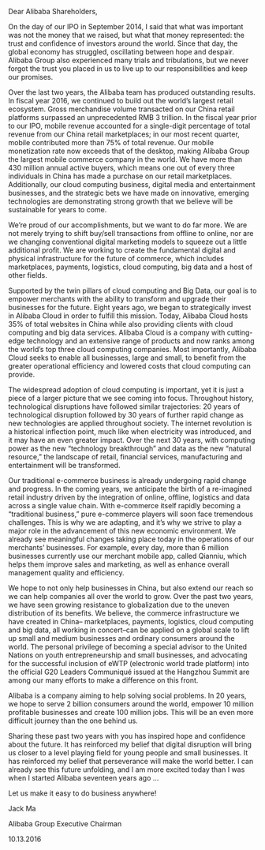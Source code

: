 Dear Alibaba Shareholders,

On the day of our IPO in September 2014, I said that what was important was not the money that we raised, but what that money represented: the trust and confidence of investors around the world. Since that day, the global economy has struggled, oscillating between hope and despair. Alibaba Group also experienced many trials and tribulations, but we never forgot the trust you placed in us to live up to our responsibilities and keep our promises.

Over the last two years, the Alibaba team has produced outstanding results. In fiscal year 2016, we continued to build out the world’s largest retail ecosystem. Gross merchandise volume transacted on our China retail platforms surpassed an unprecedented RMB 3 trillion. In the fiscal year prior to our IPO, mobile revenue accounted for a single-digit percentage of total revenue from our China retail marketplaces; in our most recent quarter, mobile contributed more than 75% of total revenue. Our mobile monetization rate now exceeds that of the desktop, making Alibaba Group the largest mobile commerce company in the world. We have more than 430 million annual active buyers, which means one out of every three individuals in China has made a purchase on our retail marketplaces. Additionally, our cloud computing business, digital media and entertainment businesses, and the strategic bets we have made on innovative, emerging technologies are demonstrating strong growth that we believe will be sustainable for years to come.

We’re proud of our accomplishments, but we want to do far more. We are not merely trying to shift buy/sell transactions from offline to online, nor are we changing conventional digital marketing models to squeeze out a little additional profit. We are working to create the fundamental digital and physical infrastructure for the future of commerce, which includes marketplaces, payments, logistics, cloud computing, big data and a host of other fields.

Supported by the twin pillars of cloud computing and Big Data, our goal is to empower merchants with the ability to transform and upgrade their businesses for the future. Eight years ago, we began to strategically invest in Alibaba Cloud in order to fulfill this mission. Today, Alibaba Cloud hosts 35% of total websites in China while also providing clients with cloud computing and big data services. Alibaba Cloud is a company with cutting-edge technology and an extensive range of products and now ranks among the world’s top three cloud computing companies. Most importantly, Alibaba Cloud seeks to enable all businesses, large and small, to benefit from the greater operational efficiency and lowered costs that cloud computing can provide.

The widespread adoption of cloud computing is important, yet it is just a piece of a larger picture that we see coming into focus.  Throughout history, technological disruptions have followed similar trajectories: 20 years of technological disruption followed by 30 years of further rapid change as new technologies are applied throughout society. The internet revolution is a historical inflection point, much like when electricity was introduced, and it may have an even greater impact. Over the next 30 years, with computing power as the new “technology breakthrough” and data as the new “natural resource,” the landscape of retail, financial services, manufacturing and entertainment will be transformed.

Our traditional e-commerce business is already undergoing rapid change and progress. In the coming years, we anticipate the birth of a re-imagined retail industry driven by the integration of online, offline, logistics and data across a single value chain. With e-commerce itself rapidly becoming a “traditional business,” pure e-commerce players will soon face tremendous challenges. This is why we are adapting, and it’s why we strive to play a major role in the advancement of this new economic environment. We already see meaningful changes taking place today in the operations of our merchants’ businesses. For example, every day, more than 6 million businesses currently use our merchant mobile app, called Qianniu, which helps them improve sales and marketing, as well as enhance overall management quality and efficiency.

We hope to not only help businesses in China, but also extend our reach so we can help companies all over the world to grow. Over the past two years, we have seen growing resistance to globalization due to the uneven distribution of its benefits.  We believe, the commerce infrastructure we have created in China– marketplaces, payments, logistics, cloud computing and big data, all working in concert–can be applied on a global scale to lift up small and medium businesses and ordinary consumers around the world. The personal privilege of becoming a special advisor to the United Nations on youth entrepreneurship and small businesses, and advocating for the successful inclusion of eWTP (electronic world trade platform) into the official G20 Leaders Communiqué issued at the Hangzhou Summit are among our many efforts to make a difference on this front.

Alibaba is a company aiming to help solving social problems. In 20 years, we hope to serve 2 billion consumers around the world, empower 10 million profitable businesses and create 100 million jobs. This will be an even more difficult journey than the one behind us.

Sharing these past two years with you has inspired hope and confidence about the future. It has reinforced my belief that digital disruption will bring us closer to a level playing field for young people and small businesses. It has reinforced my belief that perseverance will make the world better. I can already see this future unfolding, and I am more excited today than I was when I started Alibaba seventeen years ago …

Let us make it easy to do business anywhere!

Jack Ma

Alibaba Group Executive Chairman

10.13.2016